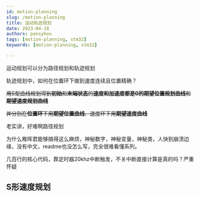 ```yaml
---
id: motion-planning
slug: /motion-planning
title: 运动轨迹规划
date: 2023-04-18
authors: pansyhou
tags: [motion-planning, stm32]
keywords: [motion-planning, stm32]

---
```




运动规划可以分为路径规划和轨迹规划

轨迹规划中，如何在位置环下做到速度连续且位置精确？

~~用S型曲线规划得到**初始**和**末端状态**的**速度和加速度都是0的期望位置规划曲线**和**期望速度规划曲线**~~

~~并分别在**位置环**下用**期望位置曲线**、速度环下用**期望速度曲线**~~

老实讲，好难啊路径规划

为什么稚晖君能够搞得这么麻烦，神秘数字，神秘变量，神秘类，人快到崩溃边缘，没有中文，readme也没怎么写，完全很难看懂系列。

几百行的核心代码，靠定时器20khz中断触发，不关中断直接计算是真的吗？严重怀疑



## S形速度规划

